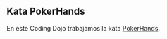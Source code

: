 Kata PokerHands
-------------

En este Coding Dojo trabajamos la kata [PokerHands](http://codingdojo.org/cgi-bin/index.pl?KataPokerHands).
